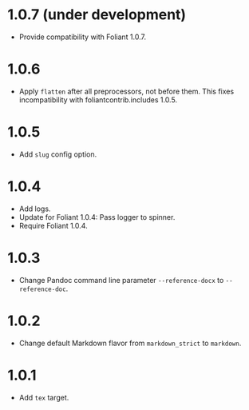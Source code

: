 # 1.0.7 (under development)

-   Provide compatibility with Foliant 1.0.7.

# 1.0.6

-   Apply `flatten` after all preprocessors, not before them. This fixes incompatibility with foliantcontrib.includes 1.0.5.

# 1.0.5

-   Add `slug` config option.

# 1.0.4

-   Add logs.
-   Update for Foliant 1.0.4: Pass logger to spinner.
-   Require Foliant 1.0.4.

# 1.0.3

-   Change Pandoc command line parameter `--reference-docx` to `--reference-doc`.

# 1.0.2

-   Change default Markdown flavor from `markdown_strict` to `markdown`.

# 1.0.1

-   Add `tex` target.
